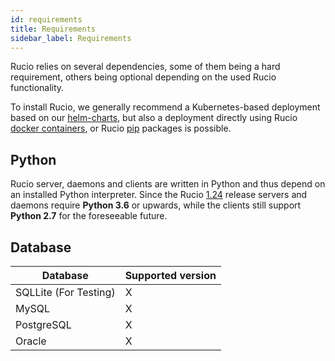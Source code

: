 ```yaml
---
id: requirements
title: Requirements
sidebar_label: Requirements
---
```


Rucio relies on several dependencies, some of them being a hard requirement, others being optional depending on the used Rucio functionality.

To install Rucio, we generally recommend a Kubernetes-based deployment based on our [helm-charts](https://github.com/rucio/helm-charts), but also a deployment directly using Rucio [docker containers](https://hub.docker.com/u/rucio), or Rucio [pip](https://pypi.org/project/rucio/) packages is possible.

## Python

Rucio server, daemons and clients are written in Python and thus depend on an installed Python interpreter. Since the Rucio [1.24](../release-notes/1.24.0) release servers and daemons require **Python 3.6** or upwards, while the clients still support **Python 2.7** for the foreseeable future.

## Database


Database               | Supported version
---------------------- | -----------------
SQLLite (For Testing)  | X
MySQL                  | X
PostgreSQL             | X
Oracle                 | X

